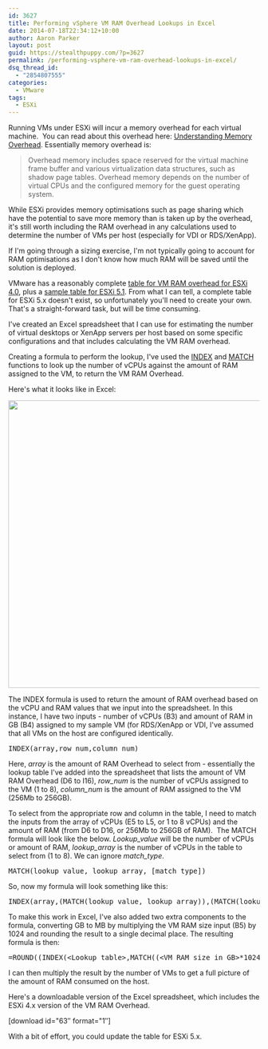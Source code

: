 ```yaml
---
id: 3627
title: Performing vSphere VM RAM Overhead Lookups in Excel
date: 2014-07-18T22:34:12+10:00
author: Aaron Parker
layout: post
guid: https://stealthpuppy.com/?p=3627
permalink: /performing-vsphere-vm-ram-overhead-lookups-in-excel/
dsq_thread_id:
  - "2854807555"
categories:
  - VMware
tags:
  - ESXi
---
```

Running VMs under ESXi will incur a memory overhead for each virtual machine.  You can read about this overhead here: [Understanding Memory Overhead](http://pubs.vmware.com/vsphere-51/index.jsp#com.vmware.vsphere.resmgmt.doc/GUID-4954A03F-E1F4-46C7-A3E7-947D30269E34.html). Essentially memory overhead is:

> Overhead memory includes space reserved for the virtual machine frame buffer and various virtualization data structures, such as shadow page tables. Overhead memory depends on the number of virtual CPUs and the configured memory for the guest operating system.

While ESXi provides memory optimisations such as page sharing which have the potential to save more memory than is taken up by the overhead, it's still worth including the RAM overhead in any calculations used to determine the number of VMs per host (especially for VDI or RDS/XenApp).

If I'm going through a sizing exercise, I'm not typically going to account for RAM optimisations as I don't know how much RAM will be saved until the solution is deployed.

VMware has a reasonably complete [table for VM RAM overhead for ESXi 4.0](http://pubs.vmware.com/vsp40_i/wwhelp/wwhimpl/common/html/wwhelp.htm#href=resmgmt/r_overhead_memory_on_virtual_machines.html#1_7_9_9_10_1&single=true), plus a [sample table for ESXi 5.1](http://pubs.vmware.com/vsphere-51/index.jsp#com.vmware.vsphere.resmgmt.doc/GUID-B42C72C1-F8D5-40DC-93D1-FB31849B1114.html). From what I can tell, a complete table for ESXi 5.x doesn't exist, so unfortunately you'll need to create your own. That's a straight-forward task, but will be time consuming.

I've created an Excel spreadsheet that I can use for estimating the number of virtual desktops or XenApp servers per host based on some specific configurations and that includes calculating the VM RAM overhead.

Creating a formula to perform the lookup, I've used the [INDEX](http://office.microsoft.com/en-au/excel-help/index-function-HP010069831.aspx) and [MATCH](http://office.microsoft.com/en-au/excel-help/match-function-HP010062414.aspx) functions to look up the number of vCPUs against the amount of RAM assigned to the VM, to return the VM RAM Overhead.

Here's what it looks like in Excel:

[<img class="alignnone wp-image-3636 size-full" src="https://stealthpuppy.com/wp-content/uploads/2014/07/Excel-Lookup1.png" alt="" width="1180" height="575" srcset="https://stealthpuppy.com/wp-content/uploads/2014/07/Excel-Lookup1.png 1180w, https://stealthpuppy.com/wp-content/uploads/2014/07/Excel-Lookup1-150x73.png 150w, https://stealthpuppy.com/wp-content/uploads/2014/07/Excel-Lookup1-300x146.png 300w, https://stealthpuppy.com/wp-content/uploads/2014/07/Excel-Lookup1-1024x498.png 1024w, https://stealthpuppy.com/wp-content/uploads/2014/07/Excel-Lookup1-624x304.png 624w" sizes="(max-width: 1180px) 100vw, 1180px" />](https://stealthpuppy.com/wp-content/uploads/2014/07/Excel-Lookup1.png)

The INDEX formula is used to return the amount of RAM overhead based on the vCPU and RAM values that we input into the spreadsheet. In this instance, I have two inputs - number of vCPUs (B3) and amount of RAM in GB (B4) assigned to my sample VM (for RDS/XenApp or VDI, I've assumed that all VMs on the host are configured identically.

<pre class="lang:ini decode:true" title="Using INDEX to select from an array">INDEX(array,row_num,column_num)</pre>

Here, _array_ is the amount of RAM Overhead to select from - essentially the lookup table I've added into the spreadsheet that lists the amount of VM RAM Overhead (D6 to I16), _row_num_ is the number of vCPUs assigned to the VM (1 to 8), _column_num_ is the amount of RAM assigned to the VM (256Mb to 256GB).

To select from the appropriate row and column in the table, I need to match the inputs from the array of vCPUs (E5 to L5, or 1 to 8 vCPUs) and the amount of RAM (from D6 to D16, or 256Mb to 256GB of RAM).  The MATCH formula will look like the below. _Lookup_value_ will be the number of vCPUs or amount of RAM, _lookup_array_ is the number of vCPUs in the table to select from (1 to 8). We can ignore _match_type_.

<pre class="lang:ini decode:true">MATCH(lookup_value, lookup_array, [match_type])</pre>

So, now my formula will look something like this:

<pre class="lang:ini decode:true ">INDEX(array,(MATCH(lookup_value, lookup_array)),(MATCH(lookup_value, lookup_array)))</pre>

To make this work in Excel, I've also added two extra components to the formula, converting GB to MB by multiplying the VM RAM size input (B5) by 1024 and rounding the result to a single decimal place. The resulting formula is then:

<pre class="lang:ini decode:true ">=ROUND((INDEX(&lt;Lookup table&gt;,MATCH((&lt;VM RAM size in GB&gt;*1024),&lt;VM RAM size column&gt;),MATCH(&lt;No. VM vCPUs,&lt;vCPUs Row&gt;))),1)</pre>

I can then multiply the result by the number of VMs to get a full picture of the amount of RAM consumed on the host.

Here's a downloadable version of the Excel spreadsheet, which includes the ESXi 4.x version of the VM RAM Overhead.

<p class="download">
  [download id="63&#8243; format="1&#8243;]
</p>

With a bit of effort, you could update the table for ESXi 5.x.